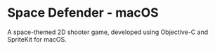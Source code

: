 # Space Defender - macOS

A space-themed 2D shooter game, developed using Objective-C and SpriteKit for macOS.
